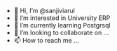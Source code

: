 - 👋 Hi, I’m @sanjiviarul
- 👀 I’m interested in University ERP
- 🌱 I’m currently learning Postgrsql
- 💞️ I’m looking to collaborate on ...
- 📫 How to reach me ...

<!---
sanjiviarul/sanjiviarul is a ✨ special ✨ repository because its `README.md` (this file) appears on your GitHub profile.
You can click the Preview link to take a look at your changes.
--->
